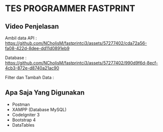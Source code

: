 # TES PROGRAMMER FASTPRINT

## Video Penjelasan
Ambil data API :
https://github.com/NCholisM/fastprintci3/assets/57277402/cda72a56-fa08-422d-8dee-dd11d0891eb9

Database :
https://github.com/NCholisM/fastprintci3/assets/57277402/990d9f6d-8ecf-4cb3-872e-d8740a21ac90

Filter dan Tambah Data :





## Apa Saja Yang Digunakan
- Postman
- XAMPP (Database MySQL)
- CodeIgniter 3
- Bootstrap 4
- DataTables
